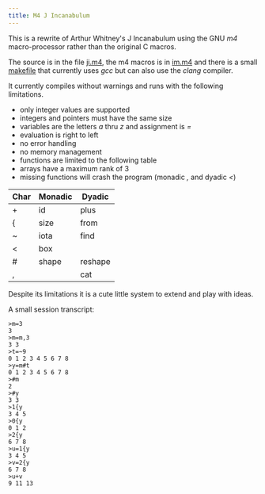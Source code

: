 ```yaml
---
title: M4 J Incanabulum
---
```


This is a rewrite of Arthur Whitney's J Incanabulum using the 
GNU *m4* macro-processor rather than the original C macros.

The source is in the file [ji.m4](./ji.m4), the m4 macros is 
in [im.m4](./im.m4) and there is a 
small [makefile](./makefile) that currently uses *gcc* but
can also use the *clang* compiler.

It currently compiles without warnings and runs with the 
following limitations.

- only integer values are supported
- integers and pointers must have the same size
- variables are the letters *a* thru *z* and assignment is *=* 
- evaluation is right to left
- no error handling
- no memory management
- functions are limited to the following table
- arrays have a maximum rank of 3
- missing functions will crash the program (monadic *,* and dyadic *<*)

| Char | Monadic | Dyadic |
| ---- | ------- | ------ |
| +    | id      | plus   |
| {    | size    | from   |
| ~    | iota    | find   |
| <    | box     |        |
| #    | shape   | reshape|
| ,    |         | cat    |

Despite its limitations it is a cute little system to extend and play with ideas. 

A small session transcript:

    >m=3
    3 
    >m=m,3
    3 3 
    >t=~9
    0 1 2 3 4 5 6 7 8 
    >y=m#t
    0 1 2 3 4 5 6 7 8 
    >#m
    2 
    >#y
    3 3 
    >1{y
    3 4 5 
    >0{y
    0 1 2 
    >2{y
    6 7 8 
    >u=1{y
    3 4 5 
    >v=2{y
    6 7 8 
    >u+v
    9 11 13 

